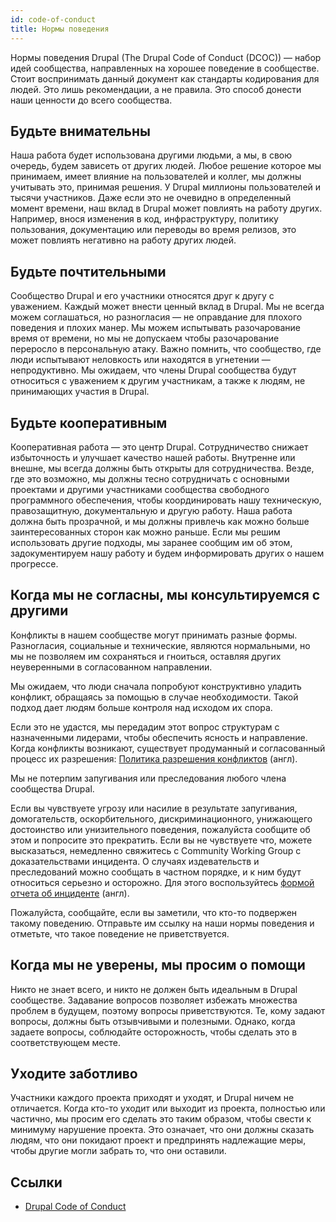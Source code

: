 ```yaml
---
id: code-of-conduct
title: Нормы поведения
---
```


Нормы поведения Drupal (The Drupal Code of Conduct (DCOC)) — набор идей сообщества, направленных на хорошее поведение в сообществе. Стоит воспринимать данный документ как стандарты кодирования для людей. Это лишь рекомендации, а не правила. Это способ донести наши ценности до всего сообщества.

## Будьте внимательны

Наша работа будет использована другими людьми, а мы, в свою очередь, будем зависеть от других людей. Любое решение которое мы принимаем, имеет влияние на пользователей и коллег, мы должны учитывать это, принимая решения. У Drupal миллионы пользователей и тысячи участников. Даже если это не очевидно в определенный момент времени, наш вклад в Drupal может повлиять на работу других. Например, внося изменения в код, инфраструктуру, политику пользования, документацию или переводы во время релизов, это может повлиять негативно на работу других людей.

## Будьте почтительными

Сообщество Drupal и его участники относятся друг к другу с уважением. Каждый может внести ценный вклад в Drupal. Мы не всегда можем соглашаться, но разногласия — не оправдание для плохого поведения и плохих манер. Мы можем испытывать разочарование время от времени, но мы не допускаем чтобы разочарование переросло в персональную атаку. Важно помнить, что сообщество, где люди испытывают неловкость или находятся в угнетении — непродуктивно. Мы ожидаем, что члены Drupal сообщества будут относиться с уважением к другим участникам, а также к людям, не принимающих участия в Drupal.

## Будьте кооперативным

Кооперативная работа — это центр Drupal. Сотрудничество снижает избыточность и улучшает качество нашей работы. Внутренне или внешне, мы всегда должны быть открыты для сотрудничества. Везде, где это возможно, мы должны тесно сотрудничать с основными проектами и другими участниками сообщества свободного программного обеспечения, чтобы координировать нашу техническую, правозащитную, документальную и другую работу. Наша работа должна быть прозрачной, и мы должны привлечь как можно больше заинтересованных сторон как можно раньше. Если мы решим использовать другие подходы, мы заранее сообщим им об этом, задокументируем нашу работу и будем информировать других о нашем прогрессе.

## Когда мы не согласны, мы консультируемся с другими

Конфликты в нашем сообществе могут принимать разные формы. Разногласия, социальные и технические, являются нормальными, но мы не позволяем им сохраняться и гноиться, оставляя других неуверенными в согласованном направлении.

Мы ожидаем, что люди сначала попробуют конструктивно уладить конфликт, обращаясь за помощью в случае необходимости. Такой подход дает людям больше контроля над исходом их спора.

Если это не удастся, мы передадим этот вопрос структурам с назначенными лидерами, чтобы обеспечить ясность и направление. Когда конфликты возникают, существует продуманный и согласованный процесс их разрешения: [Политика разрешения конфликтов](https://www.drupal.org/conflict-resolution) (англ).

Мы не потерпим запугивания или преследования любого члена сообщества Drupal.

Если вы чувствуете угрозу или насилие в результате запугивания, домогательств, оскорбительного, дискриминационного, унижающего достоинство или унизительного поведения, пожалуйста сообщите об этом и попросите это прекратить. Если вы не чувствуете что, можете высказаться, немедленно свяжитесь с Community Working Group с доказательствами инцидента. О случаях издевательств и преследований можно сообщать в частном порядке, и к ним будут относиться серьезно и осторожно. Для этого воспользуйтесь [формой отчета об инциденте](https://www.drupal.org/governance/community-working-group/incident-report) (англ).

Пожалуйста, сообщайте, если вы заметили, что кто-то подвержен такому поведению. Отправьте им ссылку на наши нормы поведения и отметьте, что такое поведение не приветствуется.

## Когда мы не уверены, мы просим о помощи

Никто не знает всего, и никто не должен быть идеальным в Drupal сообществе. Задавание вопросов позволяет избежать множества проблем в будущем, поэтому вопросы приветствуются. Те, кому задают вопросы, должны быть отзывчивыми и полезными. Однако, когда задаете вопросы, соблюдайте осторожность, чтобы сделать это в соответствующем месте.

## Уходите заботливо

Участники каждого проекта приходят и уходят, и Drupal ничем не отличается. Когда кто-то уходит или выходит из проекта, полностью или частично, мы просим его сделать это таким образом, чтобы свести к минимуму нарушение проекта. Это означает, что они должны сказать людям, что они покидают проект и предпринять надлежащие меры, чтобы другие могли забрать то, что они оставили.

## Ссылки

- [Drupal Code of Conduct](https://www.drupal.org/dcoc)
